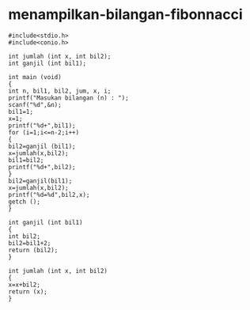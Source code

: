# menampilkan-bilangan-fibonnacci


    #include<stdio.h>
    #include<conio.h>

    int jumlah (int x, int bil2);
    int ganjil (int bil1);

    int main (void)
    {
    int n, bil1, bil2, jum, x, i;
    printf("Masukan bilangan (n) : ");
    scanf("%d",&n);
    bil1=1;
    x=1;
    printf("%d+",bil1);
    for (i=1;i<=n-2;i++)
    {
    bil2=ganjil (bil1);
    x=jumlah(x,bil2);
    bil1=bil2;
    printf("%d+",bil2);
    }
    bil2=ganjil(bil1);
    x=jumlah(x,bil2);
    printf("%d=%d",bil2,x);
    getch ();
    }

    int ganjil (int bil1)
    {
    int bil2;
    bil2=bil1+2;
    return (bil2);
    }

    int jumlah (int x, int bil2)
    {
    x=x+bil2;
    return (x);
    }
